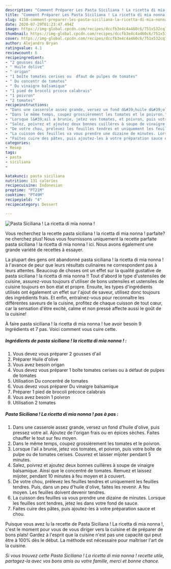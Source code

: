 ```yaml
---
description: "Comment Préparer Les Pasta Siciliana ! La ricetta di mia nonna !"
title: "Comment Préparer Les Pasta Siciliana ! La ricetta di mia nonna !"
slug: 4158-comment-preparer-les-pasta-siciliana-la-ricetta-di-mia-nonna
date: 2020-07-29T01:23:47.494Z
image: https://img-global.cpcdn.com/recipes/dccfb3e4c4a460c6/751x532cq70/pasta-siciliana-la-ricetta-di-mia-nonna-photo-principale-de-la-recette.jpg
thumbnail: https://img-global.cpcdn.com/recipes/dccfb3e4c4a460c6/751x532cq70/pasta-siciliana-la-ricetta-di-mia-nonna-photo-principale-de-la-recette.jpg
cover: https://img-global.cpcdn.com/recipes/dccfb3e4c4a460c6/751x532cq70/pasta-siciliana-la-ricetta-di-mia-nonna-photo-principale-de-la-recette.jpg
author: Alejandro Bryan
ratingvalue: 4.1
reviewcount: 6
recipeingredient:
- "2 gousses dail"
- " Huile dolive"
- " origan"
- "1 boîte tomates cerises ou  dfaut de pulpes de tomates"
- " Du concentr de tomates"
- " Du vinaigre balsamique"
- "1 pied de brocoli prcoce calabrais"
- "1 poivron"
- "2 tomates"
recipeinstructions:
- "Dans une casserole assez grande, versez un fond d&#39;huile d&#39;olive, puis pressez votre ail. Ajoutez de l&#39;origan frais ou en épices sèches. Faites chauffer le tout sur feu moyen."
- "Dans le même temps, coupez grossièrement les tomates et le poivron."
- "Lorsque l&#39;ail a brunie, jetez vos tomates, et poivron, puis votre boîte de pulpe ou de tomates cerises. Couvrez et laisser mijoter pendant 5 minutes."
- "Salez, poivrez et ajoutez deux bonnes cuillères à soupe de vinaigre balsamique. Ainsi que le concentré de tomates. Remuez et laissez mijoter, pendant 10 minutes à feu moyen et à couvert."
- "De votre chou, prélevez les feuilles tendres et uniquement les feuilles tendres. Puis, dans un peu d&#39;huile d&#39;olive, faites les revenir. A feu moyen. Les feuilles doivent devenir tendres."
- "La cuisson des feuilles va vous prendre une dizaine de minutes. Lorsque les feuilles sont tendres, jetez les dans votre fond de sauce."
- "Faites cuire des pâtes, puis ajoutez-les à votre préparation sauce et chou."
categories:
- Resep
tags:
- pasta
- siciliana
- 

katakunci: pasta siciliana  
nutrition: 131 calories
recipecuisine: Indonesian
preptime: "PT21M"
cooktime: "PT49M"
recipeyield: "4"
recipecategory: Dessert

---
```



![Pasta Siciliana ! La ricetta di mia nonna !](https://img-global.cpcdn.com/recipes/dccfb3e4c4a460c6/751x532cq70/pasta-siciliana-la-ricetta-di-mia-nonna-photo-principale-de-la-recette.jpg)

Vous recherchez la recette pasta siciliana ! la ricetta di mia nonna ! parfaite? ne cherchez plus! Nous vous fournissons uniquement la recette parfaite pasta siciliana ! la ricetta di mia nonna ! ici. Nous avons également une grande variété de recettes à essayer.

La plupart des gens ont abandonné pasta siciliana ! la ricetta di mia nonna ! à l'avance de peur que leurs résultats culinaires ne correspondent pas à leurs attentes. Beaucoup de choses ont un effet sur la qualité gustative de pasta siciliana ! la ricetta di mia nonna !! Tout d'abord le type d'ustensiles de cuisine, assurez-vous toujours d'utiliser de bons ustensiles et ustensiles de cuisine toujours en bon état et propre. Ensuite, les types d'ingrédients utilisés ont également un effet sur l'ajout de saveur, utilisez donc toujours des ingrédients frais. Et enfin, entraînez-vous pour reconnaître les différentes saveurs de la cuisine, profitez de chaque cuisson de tout cœur, car la sensation d'être excité, calme et non pressé affecte aussi le goût de la cuisine!

<!--inarticleads1-->

À faire pasta siciliana ! la ricetta di mia nonna ! tue avoir besoin 9 Ingrédients et 7 pas. Voici comment vous cuire cette.

##### Ingrédients de pasta siciliana ! la ricetta di mia nonna ! :

1. Vous devez vous préparer 2 gousses d&#39;ail
1. Préparer  Huile d&#39;olive
1. Vous avez besoin  origan
1. Vous devez vous préparer 1 boîte tomates cerises ou à défaut de pulpes de tomates
1. Utilisation  Du concentré de tomates
1. Vous devez vous préparer  Du vinaigre balsamique
1. Préparer 1 pied de brocoli précoce calabrais
1. Vous avez besoin 1 poivron
1. Utilisation 2 tomates




<!--inarticleads2-->

##### Pasta Siciliana ! La ricetta di mia nonna ! pas à pas :

1. Dans une casserole assez grande, versez un fond d&#39;huile d&#39;olive, puis pressez votre ail. Ajoutez de l&#39;origan frais ou en épices sèches. Faites chauffer le tout sur feu moyen.
1. Dans le même temps, coupez grossièrement les tomates et le poivron.
1. Lorsque l&#39;ail a brunie, jetez vos tomates, et poivron, puis votre boîte de pulpe ou de tomates cerises. Couvrez et laisser mijoter pendant 5 minutes.
1. Salez, poivrez et ajoutez deux bonnes cuillères à soupe de vinaigre balsamique. Ainsi que le concentré de tomates. Remuez et laissez mijoter, pendant 10 minutes à feu moyen et à couvert.
1. De votre chou, prélevez les feuilles tendres et uniquement les feuilles tendres. Puis, dans un peu d&#39;huile d&#39;olive, faites les revenir. A feu moyen. Les feuilles doivent devenir tendres.
1. La cuisson des feuilles va vous prendre une dizaine de minutes. Lorsque les feuilles sont tendres, jetez les dans votre fond de sauce.
1. Faites cuire des pâtes, puis ajoutez-les à votre préparation sauce et chou.




<!--inarticleads1-->

<p>
Puisque vous avez lu la recette de Pasta Siciliana ! La ricetta di mia nonna !, c'est le moment pour vous de vous diriger vers la cuisine et de préparer de bons plats! Gardez à l'esprit que la cuisine n'est pas une capacité qui peut être à 100% dès le début. La méthode est nécessaire pour maîtriser l'art de la cuisine.
</p>

<p>
<i>Si vous trouvez cette Pasta Siciliana ! La ricetta di mia nonna ! recette utile, partagez-la avec vos bons amis ou votre famille, merci et bonne chance.</i>
</p>

